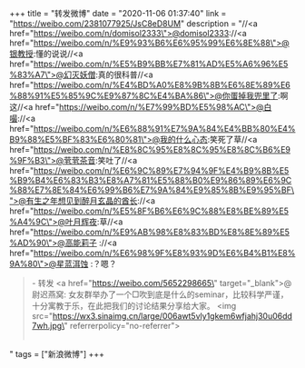 +++
title = "转发微博"
date = "2020-11-06 01:37:40"
link = "https://weibo.com/2381077925/JsC8eD8UM"
description = "//<a href=\"https://weibo.com/n/domisol2333\">@domisol2333</a>://<a href=\"https://weibo.com/n/%E9%93%B6%E6%95%99%E6%8E%88\">@银教授</a>:懂的说说//<a href=\"https://weibo.com/n/%E5%B9%BB%E7%81%AD%E5%A6%96%E5%83%A7\">@幻灭妖僧</a>:真的很科普//<a href=\"https://weibo.com/n/%E4%BD%A0%E8%9B%8B%E6%8E%89%E6%88%91%E5%85%9C%E9%87%8C%E4%BA%86\">@你蛋掉我兜里了</a>:啊这//<a href=\"https://weibo.com/n/%E7%99%BD%E5%98%AC\">@白嘬</a>://<a href=\"https://weibo.com/n/%E6%88%91%E7%9A%84%E4%BB%80%E4%B9%88%E5%BF%83%E6%80%81\">@我的什么心态</a>:笑死了草//<a href=\"https://weibo.com/n/%E8%8C%95%E8%8C%95%E8%8C%B6%E9%9F%B3\">@茕茕茶音</a>:笑吐了//<a href=\"https://weibo.com/n/%E6%9C%89%E7%94%9F%E4%B9%8B%E5%B9%B4%E6%83%B3%E8%A7%81%E5%88%B0%E9%86%89%E6%9C%88%E7%8E%84%E6%99%B6%E7%9A%84%E9%85%8B%E9%95%BF\">@有生之年想见到醉月玄晶的酋长</a>://<a href=\"https://weibo.com/n/%E5%8F%B6%E6%9C%88%E8%BE%89%E5%A4%9C\">@叶月辉夜</a>:草//<a href=\"https://weibo.com/n/%E9%AB%98%E8%83%BD%E8%8E%89%E5%AD%90\">@高能莉子</a> ://<a href=\"https://weibo.com/n/%E6%98%9F%E8%93%9D%E6%B4%B1%E8%9A%80\">@星蓝洱蚀</a> :？嗯？<br><blockquote> - 转发 <a href=\"https://weibo.com/5652298665\" target=\"_blank\">@尉迟燕窝</a>: 女友群举办了一个□吹到底是什么的seminar，比较科学严谨，十分寓教于乐，在此把我们的讨论结果分享给大家。 <img src=\"https://wx3.sinaimg.cn/large/006awt5vly1gkem6wfjahj30u06dd7wh.jpg\" referrerpolicy=\"no-referrer\"><br><br></blockquote>"
tags = ["新浪微博"]
+++
